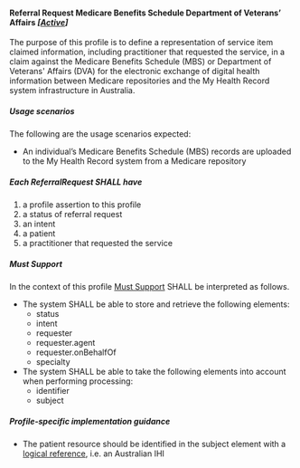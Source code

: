 #### Referral Request Medicare Benefits Schedule Department of Veterans’ Affairs *[[Active](http://hl7.org/fhir/stu3/valueset-publication-status.html)]*

The purpose of this profile is to define a representation of service item claimed information, including practitioner that requested the service, in a claim against the Medicare Benefits Schedule (MBS) or Department of Veterans' Affairs (DVA) for the electronic exchange of digital health information between Medicare repositories and the My Health Record system infrastructure in Australia.


##### **Usage scenarios**
The following are the usage scenarios expected:
* An individual’s Medicare Benefits Schedule (MBS) records are uploaded to the My Health Record system from a Medicare repository


##### **Each ReferralRequest SHALL have**
1. a profile assertion to this profile 
1. a status of referral request
1. an intent
1. a patient
1. a practitioner that requested the service


##### **Must Support**
In the context of this profile [Must Support](http://hl7.org/fhir/STU3/conformance-rules.html#mustSupport) SHALL be interpreted as follows.
* The system SHALL be able to store and retrieve the following elements:
    * status
    * intent
    * requester
    * requester.agent
    * requester.onBehalfOf
    * specialty
* The system SHALL be able to take the following elements into account when performing processing:
   * identifier
    * subject


##### **Profile-specific implementation guidance**
* The patient resource should be identified in the subject element with a [logical reference](https://www.hl7.org/fhir/STU3/references.html#logical), i.e. an Australian IHI
